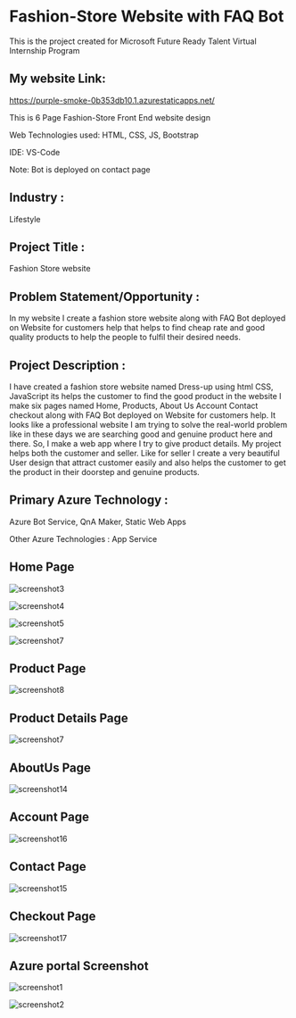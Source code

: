 # Fashion-Store Website with FAQ Bot

This is the project created for Microsoft Future Ready Talent Virtual Internship Program

## My website Link:
https://purple-smoke-0b353db10.1.azurestaticapps.net/

This is 6 Page Fashion-Store Front End website design

Web Technologies used: HTML, CSS, JS, Bootstrap

IDE: VS-Code

Note: Bot is deployed on contact page

## Industry :
Lifestyle

## Project Title :
Fashion Store website

## Problem Statement/Opportunity :
In my website I create a fashion store website along with FAQ Bot deployed on Website for customers help that helps to find cheap rate and good quality products to help the people to fulfil their desired needs.

## Project Description :
I have created a fashion store website named Dress-up using html CSS, JavaScript its helps the customer to find the good product in the website I make six pages named Home, Products, About Us Account Contact checkout along with FAQ Bot deployed on Website for customers help. It looks like a professional website I am trying to solve the real-world problem like in these days we are searching good and genuine product here and there. So, I make a web app where I try to give product details. My project helps both the customer and seller. Like for seller I create a very beautiful User design that attract customer easily and also helps the customer to get the product in their doorstep and genuine products.

## Primary Azure Technology :
Azure Bot Service, QnA Maker, Static Web Apps

Other Azure Technologies : App Service

## Home Page
![screenshot3](https://user-images.githubusercontent.com/61199213/175829227-6bc1f09b-30af-46b0-a864-58d1ca0f16ff.jpg)

![screenshot4](https://user-images.githubusercontent.com/105979237/170709475-88bff1d5-b3ac-453f-afee-226006e7f1dd.jpg)

![screenshot5](https://user-images.githubusercontent.com/105979237/170709500-0eee4835-11d6-44de-b956-a95e5e277c82.jpg)

![screenshot7](https://user-images.githubusercontent.com/61199213/175829232-ab611ed5-3fec-4cc8-8fc2-6d03805b2f34.jpg)
## Product Page

![screenshot8](https://user-images.githubusercontent.com/61199213/175829233-8b9fbfc1-15c6-4242-9c19-6fdb57fb79f9.jpg)

## Product Details Page
![screenshot7](https://user-images.githubusercontent.com/61199213/175829766-389cb9b1-bcbc-4889-8d70-87b47b5fe161.jpg)

## AboutUs Page
![screenshot14](https://user-images.githubusercontent.com/105979237/170709900-830baa0e-282b-403c-9bdb-e51d009b158e.jpg)

## Account Page
![screenshot16](https://user-images.githubusercontent.com/61199213/175829234-e8af0829-6e51-4b18-8a6a-263b08376e9c.jpg)

## Contact Page
![screenshot15](https://user-images.githubusercontent.com/105979237/170710033-dba8c38c-6b31-4e4f-8ee3-62517d7e42c0.jpg)

## Checkout Page
![screenshot17](https://user-images.githubusercontent.com/105979237/170710098-c5298410-9f71-4a0e-bcae-69ee95c27177.jpg)

## Azure portal Screenshot
![screenshot1](https://user-images.githubusercontent.com/61199213/175828983-789320dd-e80f-4593-b5fd-edb3b7c886a9.jpg)

![screenshot2](https://user-images.githubusercontent.com/61199213/175829040-5c3e200b-ea1e-4ac5-b01b-c99b837da69d.jpg)

